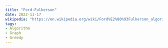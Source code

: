 ```yaml
---
title: "Ford-Fulkerson"
date: 2022-11-17
wikipedia: "https://en.wikipedia.org/wiki/Ford%E2%80%93Fulkerson_algorithm"
tags:
- Algorithm
- Graph
- Greedy
---
```

